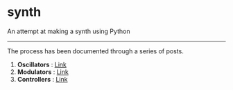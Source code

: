 # synth
An attempt at making a synth using Python

---

The process has been documented through a series of posts.

1. **Oscillators** : [Link](https://18alan.medium.com/making-a-synth-with-python-oscillators-2cb8e68e9c3b)
2. **Modulators** : [Link](https://18alan.medium.com/build-your-own-python-synthesizer-part-2-66396f6dad81)
3. **Controllers** : [Link](https://18alan.medium.com/build-your-own-python-synthesizer-part-3-162796b7d351)

